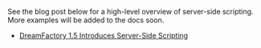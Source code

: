 See the blog post below for a high-level overview of server-side scripting. More examples will be added to the docs soon.

* [DreamFactory 1.5 Introduces Server-Side Scripting](http://blog.dreamfactory.com/dreamfactory-introduces-server-side-scripting)